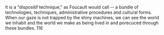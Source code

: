 It is a "dispositif technique," as Foucault would call -- a bundle of technologies, techniques, administrative procedures and cultural forms. When our gaze is not trapped by the shiny machines, we can see the world we inhabit and the world we make as being lived in and porecuced through these bundles. 116
